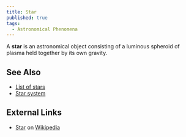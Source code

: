 ```yaml
---
title: Star
published: true
tags:
  - Astronomical Phenomena
---
```


A **star** is an astronomical object consisting of a luminous spheroid of plasma held together by its own gravity.

## See Also

- [List of stars](/compendium/List_of_stars)
- [Star system](/compendium/Star_system)

## External Links

- [Star](https://en.wikipedia.org/wiki/Star) on [Wikipedia](https://en.wikipedia.org/wiki/Wikipedia)
